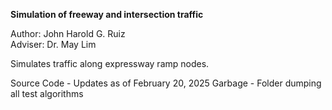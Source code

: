 **Simulation of freeway and intersection traffic**  

  
Author: John Harold G. Ruiz  
Adviser: Dr. May Lim

Simulates traffic along expressway ramp nodes. 

Source Code - Updates as of February 20, 2025
Garbage - Folder dumping all test algorithms
